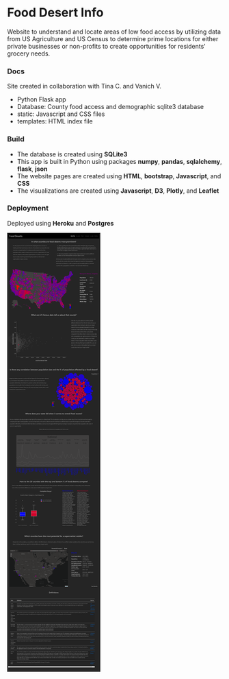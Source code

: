 # Food Desert Info

Website to understand and locate areas of low food access by utilizing data from US Agriculture and US Census to determine prime locations for either private businesses or non-profits to create opportunities for residents' grocery needs.

### Docs

Site created in collaboration with Tina C. and Vanich V.

- Python Flask app
- Database: County food access and demographic sqlite3 database
- static: Javascript and CSS files
- templates: HTML index file

### Build

- The database is created using **SQLite3**
- This app is built in Python using packages **numpy**, **pandas**, **sqlalchemy**, **flask**, **json**
- The website pages are created using **HTML**, **bootstrap**, **Javascript**, and **CSS**
- The visualizations are created using **Javascript**, **D3**, **Plotly**, and **Leaflet**

### Deployment

Deployed using **Heroku** and **Postgres**


![Screenshot](https://github.com/lprymak/FoodDesertProject/blob/master/static/screenshot.png)
